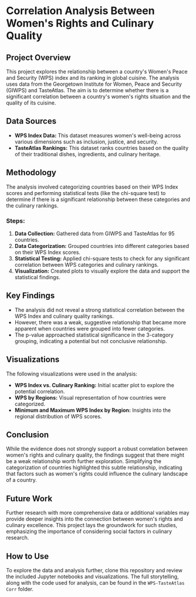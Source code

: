 # Correlation Analysis Between Women's Rights and Culinary Quality

## Project Overview
This project explores the relationship between a country's Women's Peace and Security (WPS) index and its ranking in global cuisine. The analysis uses data from the Georgetown Institute for Women, Peace and Security (GIWPS) and TasteAtlas. The aim is to determine whether there is a significant correlation between a country's women's rights situation and the quality of its cuisine.

## Data Sources
- **WPS Index Data:** This dataset measures women's well-being across various dimensions such as inclusion, justice, and security.
- **TasteAtlas Rankings:** This dataset ranks countries based on the quality of their traditional dishes, ingredients, and culinary heritage.

## Methodology
The analysis involved categorizing countries based on their WPS Index scores and performing statistical tests (like the chi-square test) to determine if there is a significant relationship between these categories and the culinary rankings.

### Steps:
1. **Data Collection:** Gathered data from GIWPS and TasteAtlas for 95 countries.
2. **Data Categorization:** Grouped countries into different categories based on their WPS Index scores.
3. **Statistical Testing:** Applied chi-square tests to check for any significant correlation between WPS categories and culinary rankings.
4. **Visualization:** Created plots to visually explore the data and support the statistical findings.

## Key Findings
- The analysis did not reveal a strong statistical correlation between the WPS Index and culinary quality rankings.
- However, there was a weak, suggestive relationship that became more apparent when countries were grouped into fewer categories.
- The p-value approached statistical significance in the 3-category grouping, indicating a potential but not conclusive relationship.

## Visualizations
The following visualizations were used in the analysis:
- **WPS Index vs. Culinary Ranking:** Initial scatter plot to explore the potential correlation.
- **WPS by Regions:** Visual representation of how countries were categorized.
- **Minimum and Maximum WPS Index by Region:** Insights into the regional distribution of WPS scores.

## Conclusion
While the evidence does not strongly support a robust correlation between women's rights and culinary quality, the findings suggest that there might be a weak relationship worth further exploration. Simplifying the categorization of countries highlighted this subtle relationship, indicating that factors such as women's rights could influence the culinary landscape of a country.

## Future Work
Further research with more comprehensive data or additional variables may provide deeper insights into the connection between women's rights and culinary excellence. This project lays the groundwork for such studies, emphasizing the importance of considering social factors in culinary research.

## How to Use
To explore the data and analysis further, clone this repository and review the included Jupyter notebooks and visualizations. The full storytelling, along with the code used for analysis, can be found in the `WPS-TasteAtlas Corr` folder.
